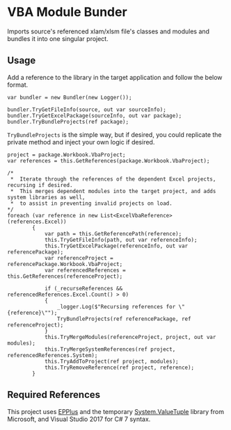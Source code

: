 # VBA Module Bunder
Imports source's referenced xlam/xlsm file's classes and modules and bundles it into one singular project.

## Usage
Add a reference to the library in the target application and follow the below format. 

    var bundler = new Bundler(new Logger());

    bundler.TryGetFileInfo(source, out var sourceInfo);
    bundler.TryGetExcelPackage(sourceInfo, out var package);
    bundler.TryBundleProjects(ref package);

`TryBundleProjects` is the simple way, but if desired, you could replicate the private method and inject your own logic if desired.

    project = package.Workbook.VbaProject;
    var references = this.GetReferences(package.Workbook.VbaProject);

    /*	
     *	Iterate through the references of the dependent Excel projects, recursing if desired.
     *	This merges dependent modules into the target project, and adds system libraries as well,
     *	to assist in preventing invalid projects on load.
    */
    foreach (var reference in new List<ExcelVbaReference>(references.Excel))
			{
				var path = this.GetReferencePath(reference);
				this.TryGetFileInfo(path, out var referenceInfo);
				this.TryGetExcelPackage(referenceInfo, out var referencePackage);
				var referenceProject = referencePackage.Workbook.VbaProject;
				var referencedReferences = this.GetReferences(referenceProject);

				if (_recurseReferences && referencedReferences.Excel.Count() > 0)
				{
					_logger.Log($"Recursing references for \"{reference}\"");
					TryBundleProjects(ref referencePackage, ref referenceProject);
				}
				this.TryMergeModules(referenceProject, project, out var modules);
				this.TryMergeSystemReferences(ref project, referencedReferences.System);
				this.TryAddToProject(ref project, modules);
				this.TryRemoveReference(ref project, reference);
			}
            
##  Required References
This project uses [EPPlus](https://github.com/pruiz/EPPlus/tree/master/EPPlus) and the temporary [System.ValueTuple](https://www.nuget.org/packages/System.ValueTuple/) library from Microsoft, and Visual Studio 2017 for C# 7 syntax.
